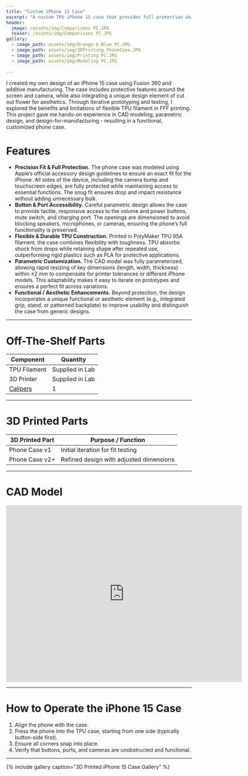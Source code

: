 ```yaml
---
title: "Custom iPhone 15 Case"
excerpt: "A custom TPU iPhone 15 case that provides full protection while maintaining accessability to all buttons, cameras, and ports."
header:
  image: /assets/img/Comparisons PC.JPG
  teaser: /assets/img/Comparisons PC.JPG
gallery:
  - image_path: assets/img/Orange & Blue PC.JPG
  - image_path: assets/img/3DPrinting_PhoneCase.JPG
  - image_path: assets/img/Printing PC.JPG
  - image_path: assets/img/Modeling PC.JPG
  
---
```


I created my own design of an iPhone 15 case using Fusion 360 and additive manufacturing. The case includes protective features around the screen and camera, while also integrating a unique design element of cut out flower for aesthetics. Through iterative prototyping and testing, I explored the benefits and limitations of flexible TPU filament in FFF printing. This project gave me hands-on experience in CAD modeling, parametric design, and design-for-manufacturing - resulting in a functional, customized phone case. 

# Features

* **Precision Fit & Full Protection.** The phone case was modeled using Apple’s official accessory design guidelines to ensure an exact fit for the iPhone. All sides of the device, including the camera bump and touchscreen edges, are fully protected while maintaining access to essential functions. The snug fit ensures drop and impact resistance without adding unnecessary bulk.
* **Button & Port Accessibility.** Careful parametric design allows the case to provide tactile, responsive access to the volume and power buttons, mute switch, and charging port. The openings are dimensioned to avoid blocking speakers, microphones, or cameras, ensuring the phone’s full functionality is preserved.
* **Flexible & Durable TPU Construction.** Printed in PolyMaker TPU 95A filament, the case combines flexibility with toughness. TPU absorbs shock from drops while retaining shape after repeated use, outperforming rigid plastics such as PLA for protective applications.
* **Parametric Customization.** The CAD model was fully parameterized, allowing rapid resizing of key dimensions (length, width, thickness) within ±2 mm to compensate for printer tolerances or different iPhone models. This adaptability makes it easy to iterate on prototypes and ensures a perfect fit across variations.
* **Functional / Aesthetic Enhancements.** Beyond protection, the design incorporates a unique functional or aesthetic element (e.g., integrated grip, stand, or patterned backplate) to improve usability and distinguish the case from generic designs.


---

# Off-The-Shelf Parts

| Component                                                                 | Quantity |
|---------------------------------------------------------------------------|----------|
| TPU Filament | Supplied in Lab |
| 3D Printer | Supplied in Lab |
| [Calipers](amazon.com/Neiko-01407A-Electronic-Digital-Stainless/dp/B000GSLKIW?crid=1C7BPKT5NIPWY&keywords=calipers&qid=1644422896&sprefix=calipers,aps,73&sr=8-4&th=1&linkCode=sl1&tag=drd0cf-20&linkId=73d2c46816e51f3eafe02410811438e6&language=en_US&ref_=as_li_ss_tl) | 1| 

---

# 3D Printed Parts

| 3D Printed Part        | Purpose / Function |
|-------------------------|--------------------|
| Phone Case v1     | Initial iteration for fit testing |
| Phone Case v2+ | Refined design with adjusted dimensions | 

---

# CAD Model
<iframe src="https://vanderbilt643.autodesk360.com/shares/public/SH286ddQT78850c0d8a4d7bf6289862090a7?mode=embed" width="640" height="480" allowfullscreen="true" webkitallowfullscreen="true" mozallowfullscreen="true"  frameborder="0"></iframe>

---

# How to Operate the iPhone 15 Case
1. Align the phone with the case.
2. Press the phone into the TPU case, starting from one side (typically button-side first).
3. Ensure all corners snap into place.
4. Verify that buttons, ports, and cameras are unobstructed and functional.
---

{% include gallery caption="3D Printed iPhone 15 Case Gallery" %}
